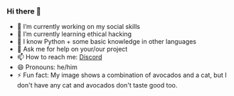 ### Hi there 👋

- 🔭 I’m currently working on my social skills
- 🌱 I’m currently learning ethical hacking
- 🤔 I know Python + some basic knowledge in other languages
- 💬 Ask me for help on your/our project
- 📫 How to reach me: [Discord](discordapp.com/users/Avo-Catto#6922)
- 😄 Pronouns: he/him
- ⚡ Fun fact: My image shows a combination of avocados and a cat, but I don't have any cat and avocados don't taste good too.
